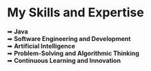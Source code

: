 # My Skills and Expertise  

➡ **Java**  
➡ **Software Engineering and Development**  
➡ **Artificial Intelligence**  
➡ **Problem-Solving and Algorithmic Thinking**  
➡ **Continuous Learning and Innovation**  
